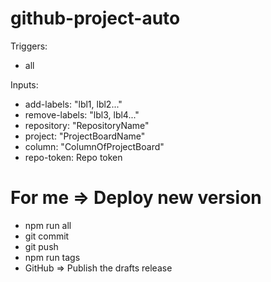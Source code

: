 # github-project-auto

Triggers:
- all

Inputs:
- add-labels: "lbl1, lbl2..."
- remove-labels: "lbl3, lbl4..."
- repository: "RepositoryName"
- project: "ProjectBoardName"
- column: "ColumnOfProjectBoard"
- repo-token: Repo token

# For me => Deploy new version
- npm run all
- git commit
- git push
- npm run tags
- GitHub => Publish the drafts release